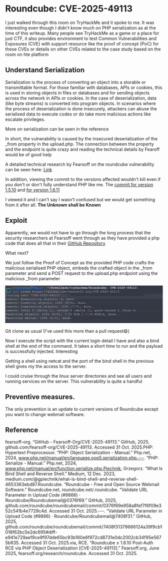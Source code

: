 # Roundcube: CVE-2025-49113

I just walked through this room on TryHackMe and it spoke to me. It was interesting even though I didn't know much on PHP serialization as at the time of this writeup. Many people see TryHackMe as a game or a place for just CTF, it also provides environment to test Common Vulnerabilities and Exposures (CVE) with support resource like the proof of concept (PoC) for these CVEs or details on other CVEs related to the case study based on the room on hte platform

## Understand Serialization
Serialization is the process of converting an object into a storable or transmittable format. For those familiar with databases, APIs or cookies, this is used in storing objects in files or databases and for sending objects across the network in APIs or cookies. In the case of deserialization, data (like byte streams) is converted into program objects. In scenarios where the process of deserialization is done insecurely, attackers can abuse the serialised data to  execute codes or do take more malicious actions like escalate privileges.

More on serialization can be seen in the reference

In short, the vulnerability is caused by the insecured deserialization of the _from property in the upload.php. The connection between the property and the endpoint is quite crazy and reading the technical details by Fearoff would be of good help

A detailed technical research by Fearsoff on the roundcube vulnerability can be seen here: [Link](https://fearsoff.org/research/roundcube)

In addition, viewing the commit to the versions affected wouldn't kill even if you don't or don't fully understand PHP like me. The [commit for version 1.5.10](https://github.com/roundcube/roundcubemail/commit/7408f31379666124a39f9cb1018f62bc5e2dc695#diff-e941e729aef9ce9f97dde65bc93b160e6f972cd8731e0dc2002cb34f95e5675bR35) and [for version 1.6.11](https://github.com/roundcube/roundcubemail/commit/0376f69e958a8fef7f6f09e352c541b4e7729c4d)

I viewed it and I can't say I wasn't confused but we would get something from it after all. **The Unknown shall be Known**

## Exploit
Apparently, we would not have to go through the long process that the security researchers at Fearsoff went through as they have provided a php code that does all that in their [GitHub Repository](https://github.com/fearsoff-org/CVE-2025-49113)

What next? 

We just follow the Proof of Concept as the provided PHP code crafts the malicious serialised PHP object, embeds the crafted object in the _from parameter and send a POST request to the upload.php endpoint using the malicious _from parameter

![image alt](https://github.com/bakel243687/TryHackme/blob/9ee9e598ca2b98663a5a8075eed14a6ec0ff4cfe/Walkthroughs/Images/roundcube/Screenshot_2025-10-31_11-43-48.png)

Git clone as usual (I've used this more than a pull request😄)

Now I execute the script with the current login detail I have and also a bind shell at the end of the command. It takes a short time to run and the payload is successfully injected. Interesting


Getting a shell using netcat and the port of the bind shell in the previous shell gives my the access to the server.

I could cruise through the linux server directories and see all users and running services on the server. This vulnerability is quite a handful


## Preventive measures.
The only prevention is an update to current versions of Roundcube except you want to change webmail software.

## Reference
fearsoff-org. “GitHub - Fearsoff-Org/CVE-2025-49113.” GitHub, 2025, github.com/fearsoff-org/CVE-2025-49113. Accessed 31 Oct. 2025.PHP: Hypertext Preprocessor. “PHP: Object Serialization - Manual.” Php.net, 2024, www.php.net/manual/en/language.oop5.serialization.php.---. “PHP: Serialize - Manual.” Php.net, 2024, www.php.net/manual/en/function.serialize.php.Piechnik, Grzegorz. “What Is Bind Shell and Reverse Shell.” Medium, 12 Dec. 2023, medium.com/@gpiechnik/what-is-bind-shell-and-reverse-shell-4653363ebd87.Roundcube. “Roundcube - Free and Open Source Webmail Software.” Roundcube.net, roundcube.net/.roundcube. “Validate URL Parameter in Upload Code (#9866) · Roundcube/Roundcubemail@0376f69.” GitHub, 2025, github.com/roundcube/roundcubemail/commit/0376f69e958a8fef7f6f09e352c541b4e7729c4d. Accessed 31 Oct. 2025.---. “Validate URL Parameter in Upload Code (#9866) · Roundcube/Roundcubemail@7408f31.” GitHub, 2025, github.com/roundcube/roundcubemail/commit/7408f31379666124a39f9cb1018f62bc5e2dc695#diff-e941e729aef9ce9f97dde65bc93b160e6f972cd8731e0dc2002cb34f95e5675bR35. Accessed 31 Oct. 2025.via, RCE. “Roundcube ≤ 1.6.10 Post-Auth RCE via PHP Object Deserialization [CVE-2025-49113].” Fearsoff.org, June 2025, fearsoff.org/research/roundcube. Accessed 31 Oct. 2025.
